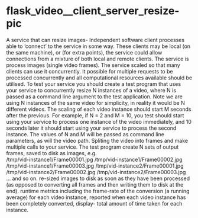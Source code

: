 # flask_video__client_server_resize-pic

A service that can resize images-
Independent software client processes able to ‘connect’
to the service in some way. These clients may be local (on the same machine), 
or (for extra points), the service could allow connections from a mixture of both local and remote clients.
The service is process images (single video frames). 
The service scaled so that many clients can use it concurrently. 
It  possible for multiple requests to be processed concurrently and all computational resources available should be utilised.
To test your service you should create a test program that uses your service to concurrently
resize N instances of a video, where N is passed as a command line argument to the test application. 
Note we are using N instances of the same video for simplicity, in reality it would be N different videos.
The scaling of each video instance should start M seconds after the previous. For example, if N = 2 and M = 10,
you test should start using your service to process one instance of the video immediately, and 10 seconds later
it should start using your service to process the second instance.  The values of N and M will be passed as command 
line parameters, as will the video path. Spliting the video into frames and make multiple calls to your service. The
test program  create N sets of output frames, saved to disk as images, e.g.  
/tmp/vid-instance1/Frame00001.jpg 
/tmp/vid-instance1/Frame00002.jpg 
/tmp/vid-instance1/Frame00003.jpg 
/tmp/vid-instance2/Frame00001.jpg 
/tmp/vid-instance2/Frame00002.jpg 
/tmp/vid-instance2/Frame00003.jpg  
… and so on.
re-sized images to disk as soon as they have been processed 
(as opposed to converting all frames and then writing them to disk at the end). 
runtime metrics including the frame-rate of the conversion
(a running average) for each video instance, reported when each video instance has
been completely converted,  display-  total amount of time taken for each instance. 
